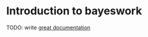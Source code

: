 # Introduction to bayeswork

TODO: write [great documentation](http://jacobian.org/writing/great-documentation/what-to-write/)
